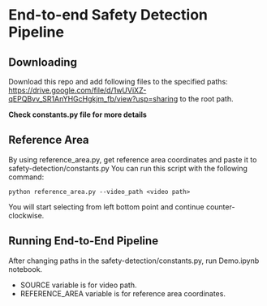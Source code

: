 # End-to-end Safety Detection Pipeline

## Downloading
Download this repo and add following files to the specified paths:
https://drive.google.com/file/d/1wUViXZ-qEPQBvv_SR1AnYHGcHgkjm_fb/view?usp=sharing to the root path.


<b> Check constants.py file for more details </b>

## Reference Area
By using reference_area.py, get reference area coordinates and paste it to safety-detection/constants.py
You can run this script with the following command:
```
python reference_area.py --video_path <video path>
```
You will start selecting from left bottom point and continue counter-clockwise.

## Running End-to-End Pipeline
After changing paths in the safety-detection/constants.py, run Demo.ipynb notebook.
* SOURCE variable is for video path.
* REFERENCE_AREA variable is for reference area coordinates.